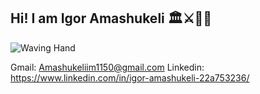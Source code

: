 ## Hi! I am Igor Amashukeli 🏛️⚔️📜🏺

![Waving Hand](https://media.giphy.com/media/3oEdv0j0o6I3rO4v4E/giphy.gif)

<!--
**IgorAmashukeli/IgorAmashukeli** is a ✨ _special_ ✨ repository because its `README.md` (this file) appears on your GitHub profile.

Here are some ideas to get you started:

- 🔭 I’m currently working on ...
- 🌱 I’m currently learning ...
- 👯 I’m looking to collaborate on ...
- 🤔 I’m looking for help with ...
- 💬 Ask me about ...
- 📫 How to reach me: ...
- 😄 Pronouns: ...
- ⚡ Fun fact: ...
-->


Gmail: Amashukeliim1150@gmail.com
Linkedin: https://www.linkedin.com/in/igor-amashukeli-22a753236/
